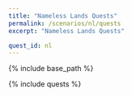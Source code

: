 ```yaml
---
title: "Nameless Lands Quests"
permalink: /scenarios/nl/quests
excerpt: "Nameless Lands Quests"

quest_id: nl
---
```


{% include base_path %}

{% include quests %}
